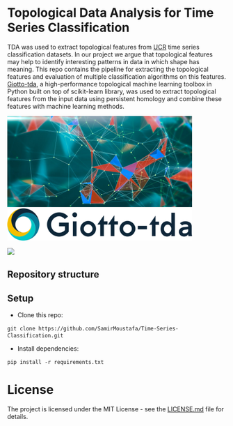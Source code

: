 # Topological Data Analysis for Time Series Classification
TDA was used to extract topological features from [UCR](http://www.timeseriesclassification.com) time series classification datasets. In our project we argue that topological features may help to identify interesting patterns in data in which shape has meaning. This repo contains the pipeline for extracting the topological features and evaluation of multiple classification algorithms on this features. [Giotto-tda](https://github.com/giotto-ai/giotto-tda), a high-performance topological machine learning toolbox in Python built on top of scikit-learn library, was used to extract topological features from the input data using persistent homology and combine these features with machine learning methods.

<img src="images/TDA.jpg" width="425"/> <img src="images/tda_logo.svg" width="425"/> 	

<img src = "images/Homology.gif" width = "425"/>	

## Repository structure


## Setup	
* Clone this repo: 	
```	
git clone https://github.com/SamirMoustafa/Time-Series-Classification.git	
```	
* Install dependencies:	
```	
pip install -r requirements.txt	
```	








# License	
The project is licensed under the MIT License - see the [LICENSE.md](LICENSE.md) file for details.	
